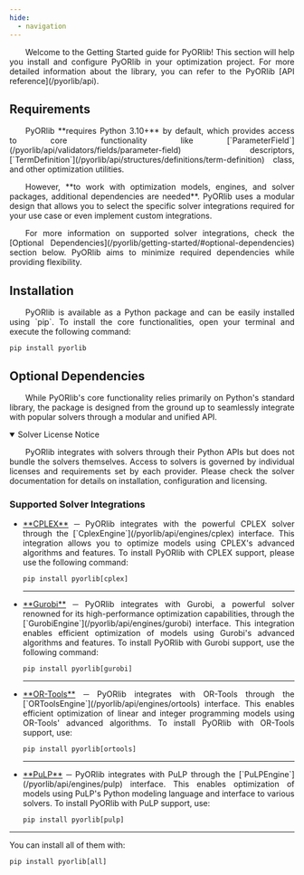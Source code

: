 ```yaml
---
hide:
  - navigation
---
```


<style>
	.go:before {
		content: "$";
		padding-right: 1.17647em;
	}
</style>

<p style='text-align: justify;' markdown>
    &emsp;&emsp;Welcome to the Getting Started guide for PyORlib! This section will help you install and configure 
	PyORlib in your optimization project. For more detailed information about the library, you can refer to the 
	PyORlib [API reference](/pyorlib/api).
</p>

## Requirements

<p style='text-align: justify;' markdown>
	&emsp;&emsp;PyORlib **requires Python 3.10+** by default, which provides access to core functionality like 
	[`ParameterField`](/pyorlib/api/validators/fields/parameter-field) descriptors, [`TermDefinition`](/pyorlib/api/structures/definitions/term-definition) 
	class, and other optimization utilities.
</p>


<p style='text-align: justify;' markdown>
	&emsp;&emsp;However, **to work with optimization models, engines, and solver packages, additional dependencies are 
	needed**. PyORlib uses a modular design that allows you to select the specific solver integrations required for 
	your use case or even implement custom integrations.
</p>

<p style='text-align: justify;' markdown>
	&emsp;&emsp;For more information on supported solver integrations, check the [Optional Dependencies](/pyorlib/getting-started/#optional-dependencies) 
	section below. PyORlib aims to minimize required dependencies while providing flexibility.
</p>

## Installation

<p style='text-align: justify;' markdown>
	&emsp;&emsp;PyORlib is available as a Python package and can be easily installed using `pip`. To install the core 
	functionalities, open your terminal and execute the following command:
</p>

```console
pip install pyorlib
```

## Optional Dependencies

<p style='text-align: justify;' markdown>
	&emsp;&emsp;While PyORlib's core functionality relies primarily on Python's standard library, the package is 
	designed from the ground up to seamlessly integrate with popular solvers through a modular and unified API.
</p>

<details markdown="1" class="warning" open>
<summary>Solver License Notice</summary>

<p style='text-align: justify;'>
    &emsp;&emsp;PyORlib integrates with solvers through their Python APIs but does not bundle the solvers 
	themselves. Access to solvers is governed by individual licenses and requirements set by each provider. 
	Please check the solver documentation for details on installation, configuration and licensing.
</p>

</details>

### Supported Solver Integrations

<ul style='text-align: justify;' markdown>

<li class="annotate" markdown>
<a href="https://www.ibm.com/docs/en/icos/22.1.1?topic=cplex-optimizers" target="_blank">**CPLEX**</a> ─ 
PyORlib integrates with the powerful CPLEX solver through the [`CplexEngine`](/pyorlib/api/engines/cplex) 
interface. This integration allows you to optimize models using CPLEX's advanced algorithms and features. To install 
PyORlib with CPLEX support, please use the following command:

```console
pip install pyorlib[cplex]
```

</li>

---
<li class="annotate" markdown>
<a href="https://www.gurobi.com/documentation/current/refman/py_python_api_overview.html" target="_blank">**Gurobi**</a> ─ 
PyORlib integrates with Gurobi, a powerful solver renowned for its high-performance optimization capabilities, through
the [`GurobiEngine`](/pyorlib/api/engines/gurobi) interface. This integration enables efficient optimization of models
using Gurobi's advanced algorithms and features. To install PyORlib with Gurobi support, use the following command:

```console
pip install pyorlib[gurobi]
```

</li>


---
<li class="annotate" markdown>
<a href="https://developers.google.com/optimization/introduction/python" target="_blank">**OR-Tools**</a> ─ 
PyORlib integrates with OR-Tools through the [`ORToolsEngine`](/pyorlib/api/engines/ortools) interface. This enables
efficient optimization of linear and integer programming models using OR-Tools' advanced algorithms. To install 
PyORlib with OR-Tools support, use:

```console
pip install pyorlib[ortools]
```

</li>

---
<li class="annotate" markdown>
<a href="https://coin-or.github.io/pulp/" target="_blank">**PuLP**</a> ─ 
PyORlib integrates with PuLP through the [`PuLPEngine`](/pyorlib/api/engines/pulp) interface. This enables optimization
of models using PuLP's Python modeling language and interface to various solvers. To install PyORlib with PuLP support,
use:

```console
pip install pyorlib[pulp]
```

</li>

</ul>


---

You can install all of them with:

```console
pip install pyorlib[all]
```

<br>
